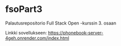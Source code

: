 # fsoPart3
Palautusrepositorio Full Stack Open -kurssin 3. osaan

Linkki sovellukseen: https://phonebook-server-4geh.onrender.com/index.html
